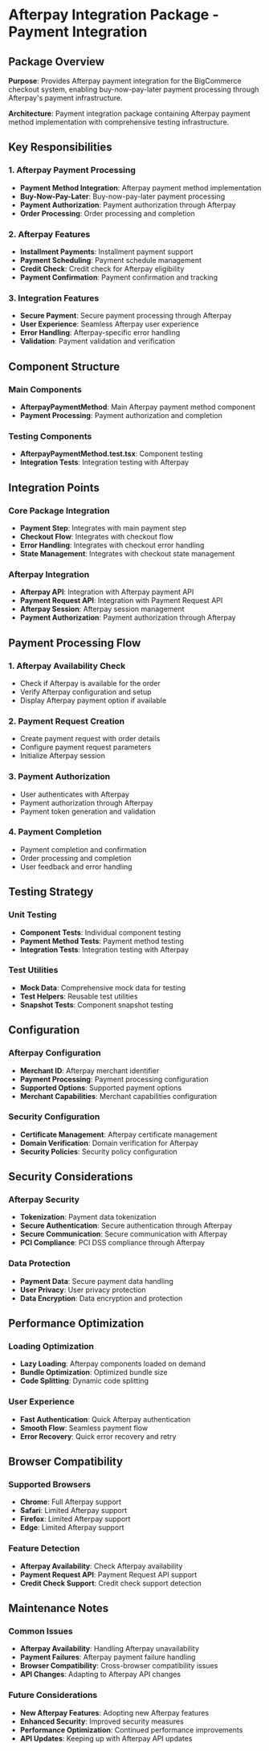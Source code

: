# Afterpay Integration Package - Payment Integration

## Package Overview

**Purpose**: Provides Afterpay payment integration for the BigCommerce checkout system, enabling buy-now-pay-later payment processing through Afterpay's payment infrastructure.

**Architecture**: Payment integration package containing Afterpay payment method implementation with comprehensive testing infrastructure.

## Key Responsibilities

### 1. Afterpay Payment Processing
- **Payment Method Integration**: Afterpay payment method implementation
- **Buy-Now-Pay-Later**: Buy-now-pay-later payment processing
- **Payment Authorization**: Payment authorization through Afterpay
- **Order Processing**: Order processing and completion

### 2. Afterpay Features
- **Installment Payments**: Installment payment support
- **Payment Scheduling**: Payment schedule management
- **Credit Check**: Credit check for Afterpay eligibility
- **Payment Confirmation**: Payment confirmation and tracking

### 3. Integration Features
- **Secure Payment**: Secure payment processing through Afterpay
- **User Experience**: Seamless Afterpay user experience
- **Error Handling**: Afterpay-specific error handling
- **Validation**: Payment validation and verification

## Component Structure

### Main Components
- **AfterpayPaymentMethod**: Main Afterpay payment method component
- **Payment Processing**: Payment authorization and completion

### Testing Components
- **AfterpayPaymentMethod.test.tsx**: Component testing
- **Integration Tests**: Integration testing with Afterpay

## Integration Points

### Core Package Integration
- **Payment Step**: Integrates with main payment step
- **Checkout Flow**: Integrates with checkout flow
- **Error Handling**: Integrates with checkout error handling
- **State Management**: Integrates with checkout state management

### Afterpay Integration
- **Afterpay API**: Integration with Afterpay payment API
- **Payment Request API**: Integration with Payment Request API
- **Afterpay Session**: Afterpay session management
- **Payment Authorization**: Payment authorization through Afterpay

## Payment Processing Flow

### 1. Afterpay Availability Check
- Check if Afterpay is available for the order
- Verify Afterpay configuration and setup
- Display Afterpay payment option if available

### 2. Payment Request Creation
- Create payment request with order details
- Configure payment request parameters
- Initialize Afterpay session

### 3. Payment Authorization
- User authenticates with Afterpay
- Payment authorization through Afterpay
- Payment token generation and validation

### 4. Payment Completion
- Payment completion and confirmation
- Order processing and completion
- User feedback and error handling

## Testing Strategy

### Unit Testing
- **Component Tests**: Individual component testing
- **Payment Method Tests**: Payment method testing
- **Integration Tests**: Integration testing with Afterpay

### Test Utilities
- **Mock Data**: Comprehensive mock data for testing
- **Test Helpers**: Reusable test utilities
- **Snapshot Tests**: Component snapshot testing

## Configuration

### Afterpay Configuration
- **Merchant ID**: Afterpay merchant identifier
- **Payment Processing**: Payment processing configuration
- **Supported Options**: Supported payment options
- **Merchant Capabilities**: Merchant capabilities configuration

### Security Configuration
- **Certificate Management**: Afterpay certificate management
- **Domain Verification**: Domain verification for Afterpay
- **Security Policies**: Security policy configuration

## Security Considerations

### Afterpay Security
- **Tokenization**: Payment data tokenization
- **Secure Authentication**: Secure authentication through Afterpay
- **Secure Communication**: Secure communication with Afterpay
- **PCI Compliance**: PCI DSS compliance through Afterpay

### Data Protection
- **Payment Data**: Secure payment data handling
- **User Privacy**: User privacy protection
- **Data Encryption**: Data encryption and protection

## Performance Optimization

### Loading Optimization
- **Lazy Loading**: Afterpay components loaded on demand
- **Bundle Optimization**: Optimized bundle size
- **Code Splitting**: Dynamic code splitting

### User Experience
- **Fast Authentication**: Quick Afterpay authentication
- **Smooth Flow**: Seamless payment flow
- **Error Recovery**: Quick error recovery and retry

## Browser Compatibility

### Supported Browsers
- **Chrome**: Full Afterpay support
- **Safari**: Limited Afterpay support
- **Firefox**: Limited Afterpay support
- **Edge**: Limited Afterpay support

### Feature Detection
- **Afterpay Availability**: Check Afterpay availability
- **Payment Request API**: Payment Request API support
- **Credit Check Support**: Credit check support detection

## Maintenance Notes

### Common Issues
- **Afterpay Availability**: Handling Afterpay unavailability
- **Payment Failures**: Afterpay payment failure handling
- **Browser Compatibility**: Cross-browser compatibility issues
- **API Changes**: Adapting to Afterpay API changes

### Future Considerations
- **New Afterpay Features**: Adopting new Afterpay features
- **Enhanced Security**: Improved security measures
- **Performance Optimization**: Continued performance improvements
- **API Updates**: Keeping up with Afterpay API updates
